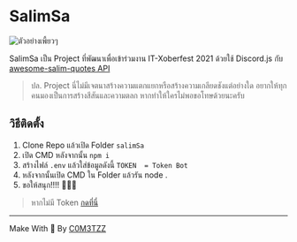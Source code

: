 # SalimSa
![ตัวอย่างเพี้ยวๆ](https://cdn.discordapp.com/attachments/901469820720123974/901480633707139122/unknown.png)

SalimSa เป็น Project ที่พัฒนาเพื่อเข้าร่วมงาน IT-Xoberfest 2021 ด้วยใช้ Discord.js กับ [awesome-salim-quotes API](https://github.com/narze/awesome-salim-quotes)

> ปล. Project นี่ไม่มีเจตนาสร้างความแตกแยกหรือสร้างความเกลียดชังแต่อย่างใด อยากให้ทุกคนมองเป็นการสร้างสีสันและความตลก หากทำให้ใครไม่พอขอโทษด้วยนะครับ

## วิธีติดตั้ง
1. Clone Repo แล้วเปิด Folder `salimSa`
2. เปิด CMD หลังจากนั้น `npm i`
3. สร้างไฟล์ `.env` แล้วใส่ข้อมูลดังนี้
	```TOKEN  = Token Bot```
4. หลังจากนั้นเปิด CMD ใน Folder แล้วรัน node .
5. ขอให้สนุก!!!! 🎉🎉🎉

 > หากไม่มี Token [กดที่นี่](https://discord.com/developers/applications)

---
Make With 💖 By [C0M3TZZ](https://github.com/C0M3TZZ)
